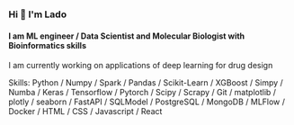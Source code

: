 ### Hi 👋 I'm Lado 
#### I am ML engineer / Data Scientist and Molecular Biologist with Bioinformatics skills

I am currently working on applications of deep learning for drug design

Skills: Python / Numpy / Spark / Pandas / Scikit-Learn / XGBoost / Simpy / Numba / Keras / Tensorflow / Pytorch / Scipy / Scrapy / Git / matplotlib / plotly / seaborn / FastAPI / SQLModel / PostgreSQL / MongoDB / MLFlow / Docker / HTML /  CSS / Javascript / React 


<!---
VladimerKhasia/VladimerKhasia is a ✨ special ✨ repository because its `README.md` (this file) appears on your GitHub profile.
You can click the Preview link to take a look at your changes.
--->
<!-- - 👋 Hi, I’m @VladimerKhasia
- 👀 I’m interested in ...
- 🌱 I’m currently learning ...
- 💞️ I’m looking to collaborate on ...
- 📫 How to reach me ... -->
